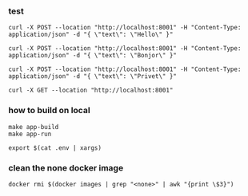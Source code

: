 ### test

```shell
curl -X POST --location "http://localhost:8001" -H "Content-Type: application/json" -d "{ \"text\": \"Hello\" }"

curl -X POST --location "http://localhost:8001" -H "Content-Type: application/json" -d "{ \"text\": \"Bonjor\" }"

curl -X POST --location "http://localhost:8001" -H "Content-Type: application/json" -d "{ \"text\": \"Privet\" }"

curl -X GET --location "http://localhost:8001"
```

### how to build on local
```
make app-build
make app-run
```

```shell
export $(cat .env | xargs)
```


### clean the none docker image
```shell
docker rmi $(docker images | grep "<none>" | awk "{print \$3}")
```